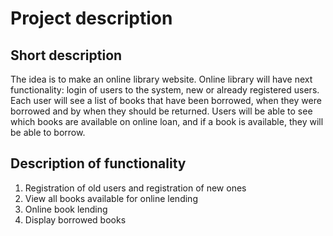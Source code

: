# Project description
## Short description
The idea is to make an online library website. Online library will have next functionality: login of users to the system, new or already registered users. Each user will see a list of books that have been borrowed, when they were borrowed and by when they should be returned. Users will be able to see which books are available on online loan, and if a book is available, they will be able to borrow.

## Description of functionality
1. Registration of old users and registration of new ones
2. View all books available for online lending
3. Online book lending
4. Display borrowed books
